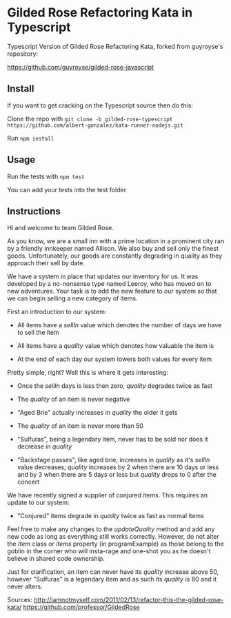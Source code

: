 # Gilded Rose Refactoring Kata in Typescript

Typescript Version of Gilded Rose Refactoring Kata, forked from guyroyse's repository:

https://github.com/guyroyse/gilded-rose-javascript

## Install

If you want to get cracking on the Typescript source then do this:

Clone the repo with `git clone -b gilded-rose-typescript https://github.com/albert-gonzalez/kata-runner-nodejs.git`

Run `npm install`

## Usage

Run the tests with `npm test`

You can add your tests into the test folder

## Instructions

Hi and welcome to team Gilded Rose.

As you know, we are a small inn with a prime location in a prominent city ran
by a friendly innkeeper named Allison. We also buy and sell only the finest
goods. Unfortunately, our goods are constantly degrading in quality as they
approach their sell by date.

We have a system in place that updates our inventory for us. It was developed
by a no-nonsense type named Leeroy, who has moved on to new adventures. Your
task is to add the new feature to our system so that we can begin selling a
new category of items.

First an introduction to our system:

- All items have a _sellIn_ value which denotes the number of days we have to
  sell the item

- All items have a _quality_ value which denotes how valuable the item is

- At the end of each day our system lowers both values for every item

Pretty simple, right? Well this is where it gets interesting:

- Once the _sellIn_ days is less then zero, _quality_ degrades twice as fast

- The _quality_ of an item is never negative

- "Aged Brie" actually increases in _quality_ the older it gets

- The _quality_ of an item is never more than 50

- "Sulfuras", being a legendary item, never has to be sold nor does it
  decrease in _quality_

- "Backstage passes", like aged brie, increases in _quality_ as it's _sellIn_
  value decreases; _quality_ increases by 2 when there are 10 days or less
  and by 3 when there are 5 days or less but _quality_ drops to 0 after the
  concert

We have recently signed a supplier of conjured items. This requires an update
to our system:

- "Conjured" items degrade in _quality_ twice as fast as normal items

Feel free to make any changes to the _updateQuality_ method and add any new
code as long as everything still works correctly. However, do not alter the
_Item_ class or _items_ property (in programExample) as those belong to the goblin in the corner
who will insta-rage and one-shot you as he doesn't believe in shared code
ownership.

Just for clarification, an item can never have its _quality_ increase above 50,
however "Sulfuras" is a legendary item and as such its _quality_ is 80 and it
never alters.

Sources:
<http://iamnotmyself.com/2011/02/13/refactor-this-the-gilded-rose-kata/>
<https://github.com/professor/GildedRose>

